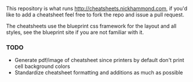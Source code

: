 This repository is what runs http://cheatsheets.nickhammond.com, if you'd like to add a cheatsheet feel free to fork the repo and issue a pull request.

The cheatsheets use the blueprint css framework for the layout and all styles, see the blueprint site if you are not familiar with it.

### TODO 

* Generate pdf/image of cheatsheet since printers by default don't print cell background colors
* Standardize cheatsheet formatting and additions as much as possible
